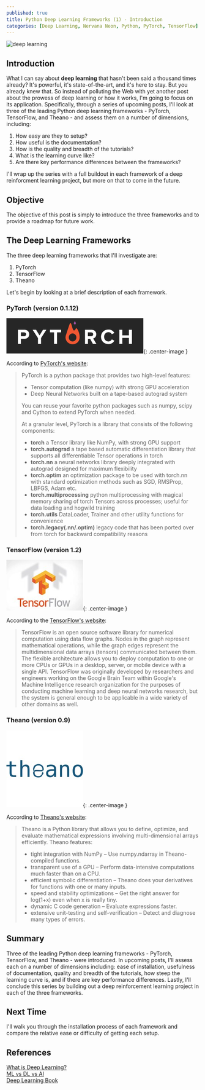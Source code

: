 ```yaml
---
published: true
title: Python Deep Learning Frameworks (1) - Introduction
categories: [Deep Learning, Nervana Neon, Python, PyTorch, TensorFlow]
---
```

![deep learning](/assets/images/deep_learning.jpeg?raw=true)

## Introduction
What I can say about **deep learning** that hasn't been said a thousand times already? It's powerful, it's state-of-the-art, and it's here to stay. But you already knew that. So instead of polluting the Web with yet another post about the prowess of deep learning or how it works, I'm going to focus on its application. Specifically, through a series of upcoming posts, I'll look at three of the leading Python deep learning frameworks - PyTorch, TensorFlow, and Theano - and assess them on a number of dimensions, including: 
1. How easy are they to setup?
2. How useful is the documentation?
3. How is the quality and breadth of the tutorials?
4. What is the learning curve like?
5. Are there key performance differences between the frameworks?

I'll wrap up the series with a full buildout in each framework of a deep reinforcment learning project, but more on that to come in the future.

## Objective
The objective of this post is simply to introduce the three frameworks and to provide a roadmap for future work. 

## The Deep Learning Frameworks
The three deep learning frameworks that I'll investigate are:
1. PyTorch
2. TensorFlow
3. Theano

Let's begin by looking at a brief description of each framework.

### PyTorch (version 0.1.12)
![pytorch](/assets/images/pytorch.png?raw=true){: .center-image }

According to [PyTorch's website](http://pytorch.org/about/):
>PyTorch is a python package that provides two high-level features:  
>- Tensor computation (like numpy) with strong GPU acceleration  
>- Deep Neural Networks built on a tape-based autograd system
>
>You can reuse your favorite python packages such as numpy, scipy and Cython to extend PyTorch when needed.
>
>At a granular level, PyTorch is a library that consists of the following components:  
>- **torch**	a Tensor library like NumPy, with strong GPU support  
>- **torch.autograd**	a tape based automatic differentiation library that supports all differentiable Tensor operations in torch  
>- **torch.nn**	a neural networks library deeply integrated with autograd designed for maximum flexibility  
>- **torch.optim**	an optimization package to be used with torch.nn with standard optimization methods such as SGD, RMSProp, LBFGS, Adam etc.  
>- **torch.multiprocessing**	python multiprocessing with magical memory sharing of torch Tensors across processes; useful for data loading and hogwild training    
>- **torch.utils**	DataLoader, Trainer and other utility functions for convenience  
>- **torch.legacy(.nn/.optim)**	legacy code that has been ported over from torch for backward compatibility reasons

### TensorFlow (version 1.2)
![tensorflow](/assets/images/tensorflow.jpeg?raw=true){: .center-image }

According to the [TensorFlow's website](https://www.tensorflow.org/):
>TensorFlow is an open source software library for numerical computation using data flow graphs. Nodes in the graph represent mathematical operations, while the graph edges represent the multidimensional data arrays (tensors) communicated between them. The flexible architecture allows you to deploy computation to one or more CPUs or GPUs in a desktop, server, or mobile device with a single API. TensorFlow was originally developed by researchers and engineers working on the Google Brain Team within Google's Machine Intelligence research organization for the purposes of conducting machine learning and deep neural networks research, but the system is general enough to be applicable in a wide variety of other domains as well.

### Theano (version 0.9)
![thenao](/assets/images/theano.jpeg?raw=true){: .center-image }

According to [Theano's website](http://www.deeplearning.net/software/theano/index.html):
>Theano is a Python library that allows you to define, optimize, and evaluate mathematical expressions involving multi-dimensional arrays efficiently. Theano features:
>
>- tight integration with NumPy – Use numpy.ndarray in Theano-compiled functions.
>- transparent use of a GPU – Perform data-intensive computations much faster than on a CPU.
>- efficient symbolic differentiation – Theano does your derivatives for functions with one or many inputs.
>- speed and stability optimizations – Get the right answer for log(1+x) even when x is really tiny.
>- dynamic C code generation – Evaluate expressions faster.
>- extensive unit-testing and self-verification – Detect and diagnose many types of errors.


## Summary
Three of the leading Python deep learning frameworks - PyTorch, TensorFlow, and Theano - were introduced. In upcoming posts, I'll assess each on a number of dimensions including: ease of installation, usefulness of documentation, quality and breadth of the tutorials, how steep the learning curve is, and if there are key performance differences. Lastly, I'll conclude this series by building out a deep reinforcement learning project in each of the three frameworks.

## Next Time
I'll walk you through the installation process of each framework and compare the relative ease or difficulty of getting each setup. 

## References
[What is Deep Learning?](https://www.oreilly.com/ideas/what-is-deep-learning)  
[ML vs DL vs AI](https://www.datanami.com/2017/05/10/machine-learning-deep-learning-ai-whats-difference/)  
[Deep Learning Book](http://www.deeplearningbook.org/)
